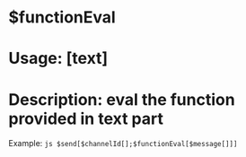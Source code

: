 # $functionEval
# Usage: [text]
# Description: eval the function provided in text part

Example: ```js
$send[$channelId[];$functionEval[$message[]]]```
